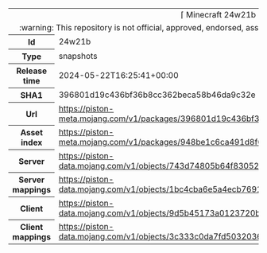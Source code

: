 <html><table>
<tr><td colspan="2" align="center"><img width="0" height="0"><br/>⌈ Minecraft 24w21b ⌋<br/><img width="0" height="0"></td></tr>
<tr><td colspan="2" align="center"><img width="0" height="0"><br/>
:warning: This repository is not official, approved, endorsed, associated or connected with Mojang :warning:
<br/><img width="0" height="0"></td></tr>
<tr><th>Id</th><td>24w21b</td></tr>
<tr><th>Type</th><td>snapshots</td></tr>
<tr><th>Release time</th><td>2024-05-22T16:25:41+00:00</td></tr>
<tr><th>SHA1</th><td>396801d19c436bf36b8cc362beca58b46da9c32e</td></tr>
<tr><th>Url</th><td><a href="https://piston-meta.mojang.com/v1/packages/396801d19c436bf36b8cc362beca58b46da9c32e/24w21b.json">https://piston-meta.mojang.com/v1/packages/396801d19c436bf36b8cc362beca58b46da9c32e/24w21b.json</a></td></tr>
<tr><th>Asset index</th><td><a href="https://piston-meta.mojang.com/v1/packages/948be1c6ca491d8f6e50c6102ec34eba75f13bb3/17.json">https://piston-meta.mojang.com/v1/packages/948be1c6ca491d8f6e50c6102ec34eba75f13bb3/17.json</a></td></tr>
<tr><th>Server</th><td><a href="https://piston-data.mojang.com/v1/objects/743d74805b64f83052fe449993f42182f76b129e/server.jar">https://piston-data.mojang.com/v1/objects/743d74805b64f83052fe449993f42182f76b129e/server.jar</a></td></tr>
<tr><th>Server mappings</th><td><a href="https://piston-data.mojang.com/v1/objects/1bc4cba6e5a4ecb769110a2e310f91fe299aed79/server.txt">https://piston-data.mojang.com/v1/objects/1bc4cba6e5a4ecb769110a2e310f91fe299aed79/server.txt</a></td></tr>
<tr><th>Client</th><td><a href="https://piston-data.mojang.com/v1/objects/9d5b45173a0123720bae94afc8a35d742e559d5a/client.jar">https://piston-data.mojang.com/v1/objects/9d5b45173a0123720bae94afc8a35d742e559d5a/client.jar</a></td></tr>
<tr><th>Client mappings</th><td><a href="https://piston-data.mojang.com/v1/objects/3c333c0da7fd50320367a778e38d80a7a40ab15b/client.txt">https://piston-data.mojang.com/v1/objects/3c333c0da7fd50320367a778e38d80a7a40ab15b/client.txt</a></td></tr>
</table></html>